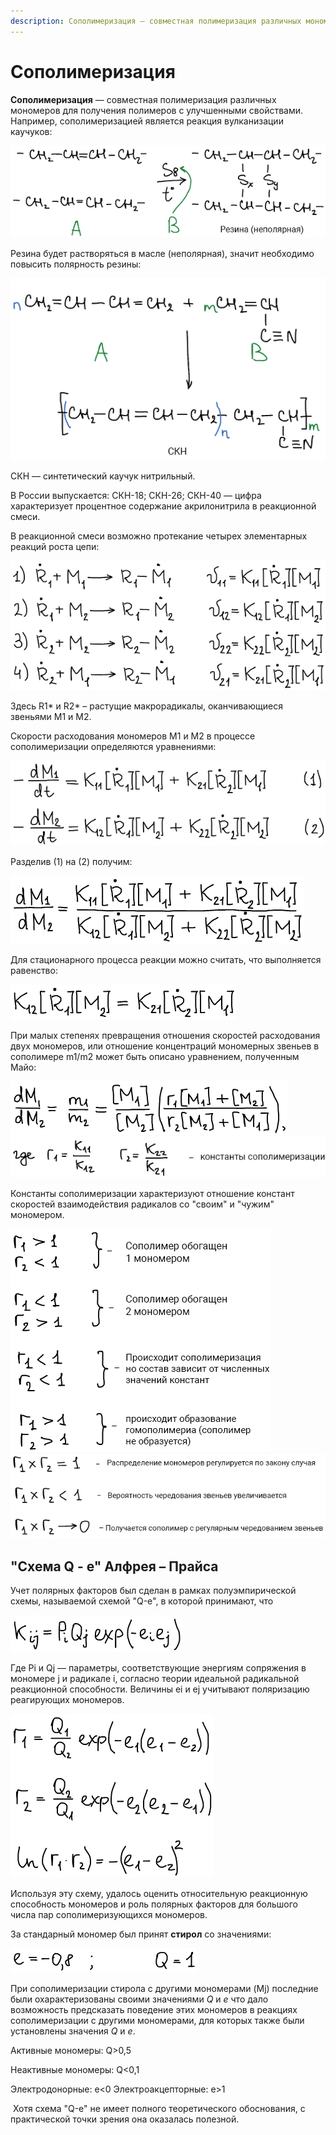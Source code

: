 ```yaml
---
description: Сополимеризация — совместная полимеризация различных мономеров для получения полимеров с улучшенными свойствами. Вывод уравнения Майо. Q-e схема Алфрея – Прайса.
---
```

# Сополимеризация

**Сополимеризация** — совместная полимеризация различных мономеров для получения полимеров с улучшенными свойствами. Например, сополимеризацией является реакция вулканизации каучуков:

![Реакция вулканизации каучуков](../images/vms/sopolimerizaciya/sop_clip_image001.png)

Резина будет растворяться в масле (неполярная), значит необходимо повысить полярность резины:

![Получение СКН. СКН — синтетический каучук нитрильный](../images/vms/sopolimerizaciya/sop_clip_image001_0000.png)

СКН — синтетический каучук нитрильный.

В России выпускается: СКН-18; СКН-26; СКН-40 — цифра характеризует процентное содержание акрилонитрила в реакционной смеси.

В реакционной смеси возможно протекание четырех элементарных реакций роста цепи:

![](../images/vms/sopolimerizaciya/sop_clip_image001_0001.png)

Здесь R1\* и R2\* – растущие макрорадикалы, оканчивающиеся звеньями M1 и М2.

Скорости расходования мономеров M1 и M2 в процессе сополимеризации определяются уравнениями:

![](../images/vms/sopolimerizaciya/sop_clip_image001_0002.png)

Разделив (1) на (2) получим:

![](../images/vms/sopolimerizaciya/sop_clip_image001_0003.png)

Для стационарного процесса реакции можно считать, что выполняется равенство:

![](../images/vms/sopolimerizaciya/sop_clip_image001_0004.png)

При малых степенях превращения отношения скоростей расходования двух мономеров, или отношение концентраций мономерных звеньев в сополимере m1/m2 может быть описано уравнением, полученным Майо:

![](../images/vms/sopolimerizaciya/sop_clip_image001_0005.png) ![](../images/vms/sopolimerizaciya/sop_clip_image001_0006.png)

Константы сополимеризации характеризуют отношение констант скоростей взаимодействия радикалов со "своим" и "чужим" мономером.

![](../images/vms/sopolimerizaciya/sop_clip_image001_0007.png) ![](../images/vms/sopolimerizaciya/sop_clip_image001_0008.png)

## "Схема Q - е" Алфрея – Прайса

Учет полярных факторов был сделан в рамках полуэмпирической схемы, называемой схемой "Q-е", в которой принимают, что

![](../images/vms/sopolimerizaciya/sop_clip_image001_0009.png)

Где Pi и Qj — параметры, соответствующие энергиям сопряжения в мономере j и радикале i, согласно теории идеальной радикальной реакционной способности. Величины еi и еj учитывают поляризацию реагирующих мономеров.

![](../images/vms/sopolimerizaciya/sop_clip_image001_0010.png)

Используя эту схему, удалось оценить относительную реакционную способность мономеров и роль полярных факторов для большого числа пар сополимеризующихся мономеров.

За стандарный мономер был принят **стирол** со значениями:

![](../images/vms/sopolimerizaciya/sop_clip_image001_0011.png)

При сополимеризации стирола с другими мономерами (Mj) последние были охарактеризованы своими значениями *Q* и *e* что дало возможность предсказать поведение этих мономеров в реакциях сополимеризации с другими мономерами, для которых также были установлены значения *Q* и *e*.

Активные мономеры: Q>0,5

Неактивные мономеры: Q<0,1

Электродонорные: e<0 Электроакцепторные: e>1

 Хотя схема "Q-е" не имеет полного теоретического обоснования, с практической точки зрения она оказалась полезной.

